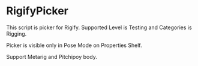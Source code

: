 # RigifyPicker

This script is picker for Rigify. Supported Level is Testing and Categories is Rigging.

Picker is visible only in Pose Mode on Properties Shelf.

Support Metarig and Pitchipoy body.
